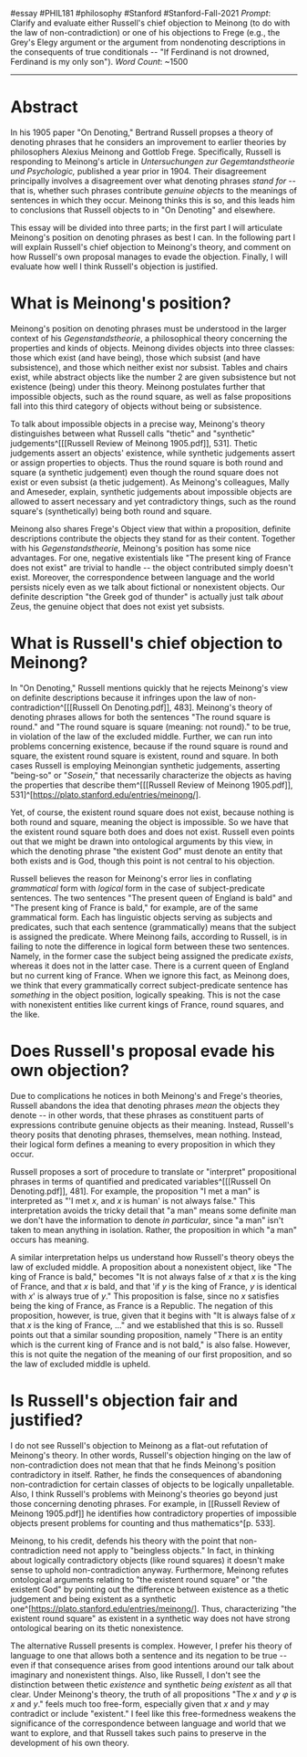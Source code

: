 #essay #PHIL181 #philosophy #Stanford #Stanford-Fall-2021 
*Prompt*: Clarify and evaluate either Russell's chief objection to Meinong (to do with the law of non-contradiction) or one of his objections to Frege (e.g., the Grey's Elegy argument or the argument from nondenoting descriptions in the consequents of true conditionals -- "If Ferdinand is not drowned, Ferdinand is my only son").
*Word Count*: ~1500
___
# Abstract
In his 1905 paper "On Denoting," Bertrand Russell propses a theory of denoting phrases that he considers an improvement to earlier theories by philosophers Alexius Meinong and Gottlob Frege. Specifically, Russell is responding to Meinong's article in *Untersuchungen zur Gegemtandstheorie und Psychologic,* published a year prior in 1904. Their disagreement principally involves a disagreement over what denoting phrases *stand for* -- that is, whether such phrases contribute *genuine objects* to the meanings of sentences in which they occur. Meinong thinks this is so, and this leads him to conclusions that Russell objects to in "On Denoting" and elsewhere.

This essay will be divided into three parts; in the first part I will articulate Meinong's position on denoting phrases as best I can. In the following part I will explain Russell's chief objection to Meinong's theory, and comment on how Russell's own proposal manages to evade the objection. Finally, I will evaluate how well I think Russell's objection is justified.

# What is Meinong's position?
Meinong's position on denoting phrases must be understood in the larger context of his *Gegenstandstheorie*, a philosophical theory concerning the properties and kinds of objects. Meinong divides objects into three classes: those which exist (and have being), those which subsist (and have subsistence), and those which neither exist nor subsist. Tables and chairs exist, while abstract objects like the number 2 are given subsistence but not existence (being) under this theory. Meinong postulates further that impossible objects, such as the round square, as well as false propositions fall into this third category of objects without being or subsistence.

To talk about impossible objects in a precise way, Meinong's theory distinguishes between what Russell calls "thetic" and "synthetic" judgements^[[[Russell Review of Meinong 1905.pdf]], 531]. Thetic judgements assert an objects' existence, while synthetic judgements assert or assign properties to objects. Thus the round square is both round and square (a synthetic judgement) even though the round square does not exist or even subsist (a thetic judgement). As Meinong's colleagues, Mally and Ameseder, explain, synthetic judgements about impossible objects are allowed to assert necessary and yet contradictory things, such as the round square's (synthetically) being both round and square.

Meinong also shares Frege's Object view that within a proposition, definite descriptions contribute the objects they stand for as their content. Together with his *Gegenstandstheorie*, Meinong's position has some nice advantages. For one, negative existentials like "The present king of France does not exist" are trivial to handle -- the object contributed simply doesn't exist. Moreover, the correspondence between language and the world persists nicely even as we talk about fictional or nonexistent objects. Our definite description "the Greek god of thunder" is actually just talk *about* Zeus, the genuine object that does not exist yet subsists.

# What is Russell's chief objection to Meinong?
In "On Denoting," Russell mentions quickly that he rejects Meinong's view on definite descriptions because it infringes upon the law of non-contradiction^[[[Russell On Denoting.pdf]], 483]. Meinong's theory of denoting phrases allows for both the sentences "The round square is round." and "The round square is square (meaning: not round)." to be true, in violation of the law of the excluded middle. Further, we can run into problems concerning existence, because if the round square is round and square, the existent round square is existent, round and square. In both cases Russell is employing Meinongian synthetic judgements, asserting "being-so" or "*Sosein*," that necessarily characterize the objects as having the properties that describe them^[[[Russell Review of Meinong 1905.pdf]], 531]^[https://plato.stanford.edu/entries/meinong/].

Yet, of course, the existent round square does not exist, because nothing is both round and square, meaning the object is impossible. So we have that the existent round square both does and does not exist. Russell even points out that we might be drawn into ontological arguments by this view, in which the denoting phrase "the existent God" must denote an entity that both exists and is God, though this point is not central to his objection.

Russell believes the reason for Meinong's error lies in conflating *grammatical* form with *logical* form in the case of subject-predicate sentences. The two sentences "The present queen of England is bald" and "The present king of France is bald," for example, are of the same grammatical form. Each has linguistic objects serving as subjects and predicates, such that each sentence (grammatically) means that the subject is assigned the predicate. Where Meinong fails, according to Russell, is in failing to note the difference in logical form between these two sentences. Namely, in the former case the subject being assigned the predicate *exists*, whereas it does not in the latter case. There is a current queen of England but no current king of France. When we ignore this fact, as Meinong does, we think that every grammatically correct subject-predicate sentence has *something* in the object position, logically speaking. This is not the case with nonexistent entities like current kings of France, round squares, and the like.

# Does Russell's proposal evade his own objection?
Due to complications he notices in both Meinong's and Frege's theories, Russell abandons the idea that denoting phrases *mean* the objects they denote -- in other words, that these phrases as constituent parts of expressions contribute genuine objects as their meaning. Instead, Russell's theory posits that denoting phrases, themselves, mean nothing. Instead, their logical form defines a meaning to every proposition in which they occur.

Russell proposes a sort of procedure to translate or "interpret" propositional phrases in terms of quantified and predicated variables^[[[Russell On Denoting.pdf]], 481]. For example, the proposition "I met a man" is interpreted as "'I met $x$, and $x$ is human' is not always false." This interpretation avoids the tricky detail that "a man" means some definite man we don't have the information to denote *in particular*, since "a man" isn't taken to mean anything in isolation. Rather, the proposition in which "a man" occurs has meaning.

A similar interpretation helps us understand how Russell's theory obeys the law of excluded middle. A proposition about a nonexistent object, like "The king of France is bald," becomes "It is not always false of $x$ that $x$ is the king of France, and that $x$ is bald, and that 'if $y$ is the king of France, $y$ is identical with $x$' is always true of $y$." This proposition is false, since no $x$ satisfies being the king of France, as France is a Republic. The negation of this proposition, however, is true, given that it begins with "It is always false of $x$ that $x$ is the king of France, ..." and we established that this is so. Russell points out that a similar sounding proposition, namely "There is an entity which is the current king of France and is not bald," is also false. However, this is not quite the negation of the meaning of our first proposition, and so the law of excluded middle is upheld.

# Is Russell's objection fair and justified?
I do not see Russell's objection to Meinong as a flat-out refutation of Meinong's theory. In other words, Russell's objection hinging on the law of non-contradiction does not mean that that he finds Meinong's position contradictory in itself. Rather, he finds the consequences of abandoning non-contradiction for certain classes of objects to be logically unpalletable. Also, I think Russell's problems with Meinong's theories go beyond just those concerning denoting phrases. For example, in [[Russell Review of Meinong 1905.pdf]] he identifies how contradictory properties of impossible objects present problems for counting and thus mathematics^[p. 533].

Meinong, to his credit, defends his theory with the point that non-contradiction need not apply to "beingless objects." In fact, in thinking about logically contradictory objects (like round squares) it doesn't make sense to uphold non-contradiction anyway. Furthermore, Meinong refutes ontological arguments relating to "the existent round square" or "the existent God" by pointing out the difference between existence as a thetic judgement and being existent as a synthetic one^[https://plato.stanford.edu/entries/meinong/]. Thus, characterizing "the existent round square" as existent in a synthetic way does not have strong ontological bearing on its thetic nonexistence.

The alternative Russell presents is complex. However, I prefer his theory of language to one that allows both a sentence and its negation to be true -- even if that consequence arises from good intentions around our talk about imaginary and nonexistent things. Also, like Russell, I don't see the distinction between thetic *existence* and synthetic *being existent* as all that clear. Under Meinong's theory, the truth of all propositions "The $x$ and $y$ $\varphi$ is $x$ and $y$." feels much too free-form, especially given that $x$ and $y$ may contradict or include "existent." I feel like this free-formedness weakens the significance of the correspondence between language and world that we want to explore, and that Russell takes such pains to preserve in the development of his own theory.